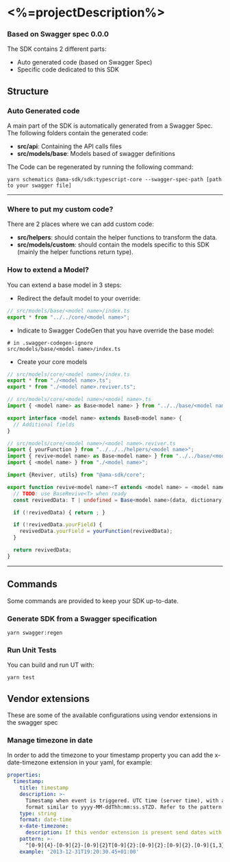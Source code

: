 # <%=projectDescription%>

### Based on Swagger spec 0.0.0

The SDK contains 2 different parts:

* Auto generated code (based on Swagger Spec)
* Specific code dedicated to this SDK

## Structure

### Auto Generated code

A main part of the SDK is automatically generated from a Swagger Spec.
The following folders contain the generated code:

* **src/api**: Containing the API calls files
* **src/models/base**: Models based of swagger definitions

The Code can be regenerated by running the following command:

```shell
yarn schematics @ama-sdk/sdk:typescript-core --swagger-spec-path [path to your swagger file]
```

***

### Where to put my custom code?

There are 2 places where we can add custom code:

* **src/helpers**: should contain the helper functions to transform the data.
* **src/models/custom**: should contain the models specific to this SDK (mainly the helper functions return type).

### How to extend a Model?

You can extend a base model in 3 steps:

* Redirect the default model to your override:

```typescript
// src/models/base/<model name>/index.ts
export * from "../../core/<model name>";
```

* Indicate to Swagger CodeGen that you have override the base model:

```gitignore
# in .swagger-codegen-ignore
src/models/base/<model name>/index.ts
```

* Create your core models

```typescript
// src/models/core/<model name>/index.ts
export * from "./<model name>.ts";
export * from "./<model name>.reviver.ts";
```

```typescript
// src/models/core/<model name>/<model name>.ts
import { <model name> as Base<model name> } from "../../base/<model name>/<model name>";

export interface <model name> extends BaseB<model name> {
  // Additional fields
}
```

```typescript
// src/models/core/<model name>/<model name>.reviver.ts
import { yourFunction } from "../../../helpers/<model name>";
import { revive<model name> as Base<model name> } from "../../base/<model name>/<model name>.reviver";
import { <model name> } from "./<model name>";

import {Reviver, utils} from "@ama-sdk/core";

export function revive<model name><T extends <model name> = <model name>>(data: any, dictionary?: any) {
  // TODO: use BaseRevive<T> when ready
  const revivedData: T | undefined = Base<model name>(data, dictionary) as T | undefined;

  if (!revivedData) { return ; }

  if (!revivedData.yourField) {
    revivedData.yourField = yourFunction(revivedData);
  }

  return revivedData;
}
```

***

## Commands

Some commands are provided to keep your SDK up-to-date.

### Generate SDK from a Swagger specification

```shell
yarn swagger:regen
```

### Run Unit Tests

You can build and run UT with:

```shell
yarn test
```

## Vendor extensions

These are some of the available configurations using vendor extensions in the swagger spec

### Manage timezone in date

In order to add the timezone to your timestamp property you can add the x-date-timezone extension in your yaml, for example:

```yaml
properties:
  timestamp:
    title: timestamp
    description: >-
      Timestamp when event is triggered. UTC time (server time), with a
      format similar to yyyy-MM-ddThh:mm:ss.sTZD. Refer to the pattern
    type: string
    format: date-time
    x-date-timezone:
      description: If this vendor extension is present send dates with the timezone
    pattern: >-
      ^[0-9]{4}-[0-9]{2}-[0-9]{2}T[0-9]{2}:[0-9]{2}:[0-9]{2}.[0-9]{1,3}([Z]|([+][0-9]{2}:?[0-9]{2}$))
    example: '2013-12-31T19:20:30.45+01:00'
```
